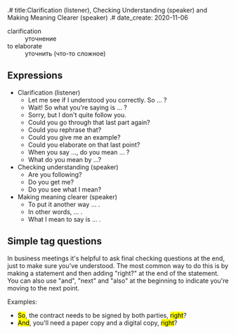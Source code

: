 .# title:Clarification (listener), Checking Understanding (speaker) and Making Meaning Clearer (speaker)
.# date_create: 2020-11-06


<dl>
<dt>clarification
<dd>уточнение

<dt>to elaborate
<dd>уточнить (что-то сложное)
</dl>

## Expressions

- Clarification (listener)
	- Let me see if I understood you correctly. So ... ?
	- Wait! So what you're saying is ... ?
	- Sorry, but I don't quite follow you.
	- Could you go through that last part again?
	- Could you rephrase that?
	- Could you give me an example?
	- Could you elaborate on that last point?
	- When you say ..., do you mean ... ?
	- What do you mean by ...?
- Checking understanding (speaker)
	- Are you following?
	- Do you get me?
	- Do you see what I mean?
- Making meaning clearer (speaker)
	- To put it another way ... .
	- In other words, ... .
	- What I mean to say is ... .

## Simple tag questions

In business meetings it's helpful to ask final checking questions at the end, just to make
sure you've understood. The most common way to do this is by making a statement and
then adding "right?" at the end of the statement. You can also use "and", "next" and "also"
at the beginning to indicate you're moving to the next point.

Examples:
- <mark>So</mark>, the contract needs to be signed by both parties, <mark>right</mark>?
- <mark>And</mark>, you'll need a paper copy and a digital copy, <mark>right</mark>?

